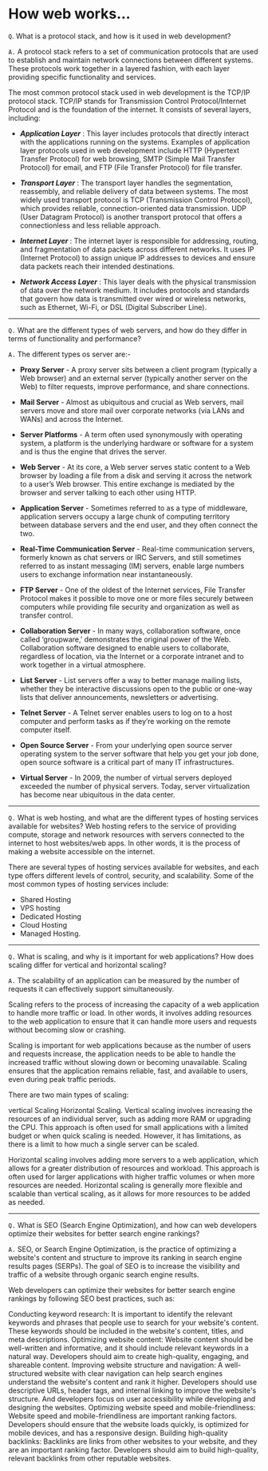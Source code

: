 # How web works...

`Q`. What is a protocol stack, and how is it used in web development?

`A.` A protocol stack refers to a set of communication protocols that are used to establish and maintain network connections between different systems. These protocols work together in a layered fashion, with each layer providing specific functionality and services.

The most common protocol stack used in web development is the TCP/IP protocol stack. TCP/IP stands for Transmission Control Protocol/Internet Protocol and is the foundation of the internet. It consists of several layers, including:

- ***Application Layer*** : This layer includes protocols that directly interact with the applications running on the systems. Examples of application layer protocols used in web development include HTTP (Hypertext Transfer Protocol) for web browsing, SMTP (Simple Mail Transfer Protocol) for email, and FTP (File Transfer Protocol) for file transfer.

- ***Transport Layer*** : The transport layer handles the segmentation, reassembly, and reliable delivery of data between systems. The most widely used transport protocol is TCP (Transmission Control Protocol), which provides reliable, connection-oriented data transmission. UDP (User Datagram Protocol) is another transport protocol that offers a connectionless and less reliable approach.

- ***Internet Layer*** : The internet layer is responsible for addressing, routing, and fragmentation of data packets across different networks. It uses IP (Internet Protocol) to assign unique IP addresses to devices and ensure data packets reach their intended destinations.

- ***Network Access Layer*** : This layer deals with the physical transmission of data over the network medium. It includes protocols and standards that govern how data is transmitted over wired or wireless networks, such as Ethernet, Wi-Fi, or DSL (Digital Subscriber Line).

---
`Q.` What are the different types of web servers, and how do they differ in terms of functionality and performance?

`A.` The different types os server are:-
- **Proxy Server** - A proxy server sits between a client program (typically a Web browser) and an external server (typically another server on the Web) to filter requests, improve performance, and share connections.

- **Mail Server** - Almost as ubiquitous and crucial as Web servers, mail servers move and store mail over corporate networks (via LANs and WANs) and across the Internet.

- **Server Platforms** - A term often used synonymously with operating system, a platform is the underlying hardware or software for a system and is thus the engine that drives the server.

- **Web Server** - At its core, a Web server serves static content to a Web browser by loading a file from a disk and serving it across the network to a user’s Web browser. This entire exchange is mediated by the browser and server talking to each other using HTTP.

- **Application Server** - Sometimes referred to as a type of middleware, application servers occupy a large chunk of computing territory between database servers and the end user, and they often connect the two.

- **Real-Time Communication Server** - Real-time communication servers, formerly known as chat servers or IRC Servers, and still sometimes referred to as instant messaging (IM) servers, enable large numbers users to exchange information near instantaneously.

- **FTP Server** - One of the oldest of the Internet services, File Transfer Protocol makes it possible to move one or more files securely between computers while providing file security and organization as well as transfer control.

- **Collaboration Server** - In many ways, collaboration software, once called ‘groupware,’ demonstrates the original power of the Web. Collaboration software designed to enable users to collaborate, regardless of location, via the Internet or a corporate intranet and to work together in a virtual atmosphere.

- **List Server** - List servers offer a way to better manage mailing lists, whether they be interactive discussions open to the public or one-way lists that deliver announcements, newsletters or advertising.

- **Telnet Server** - A Telnet server enables users to log on to a host computer and perform tasks as if they’re working on the remote computer itself.

- **Open Source Server** - From your underlying open source server operating system to the server software that help you get your job done, open source software is a critical part of many IT infrastructures.

- **Virtual Server** - In 2009, the number of virtual servers deployed exceeded the number of physical servers. Today, server virtualization has become near ubiquitous in the data center.
---
`Q.` What is web hosting, and what are the different types of hosting services available for websites?
Web hosting refers to the service of providing compute, storage and network resources with servers connected to the internet to host websites/web apps. In other words, it is the process of making a website accessible on the internet.

There are several types of hosting services available for websites, and each type offers different levels of control, security, and scalability. Some of the most common types of hosting services include:
- Shared Hosting
- VPS hosting 
- Dedicated Hosting 
- Cloud Hosting
- Managed Hosting.
---
`Q.` What is scaling, and why is it important for web applications? How does scaling differ for vertical and horizontal scaling?

`A.` The scalability of an application can be measured by the number of requests it can effectively support simultaneously. 

Scaling refers to the process of increasing the capacity of a web application to handle more traffic or load. In other words, it involves adding resources to the web application to ensure that it can handle more users and requests without becoming slow or crashing.

Scaling is important for web applications because as the number of users and requests increase, the application needs to be able to handle the increased traffic without slowing down or becoming unavailable. Scaling ensures that the application remains reliable, fast, and available to users, even during peak traffic periods.

There are two main types of scaling:

vertical Scaling
Horizontal Scaling.
Vertical scaling involves increasing the resources of an individual server, such as adding more RAM or upgrading the CPU. This approach is often used for small applications with a limited budget or when quick scaling is needed. However, it has limitations, as there is a limit to how much a single server can be scaled.

Horizontal scaling involves adding more servers to a web application, which allows for a greater distribution of resources and workload. This approach is often used for larger applications with higher traffic volumes or when more resources are needed. Horizontal scaling is generally more flexible and scalable than vertical scaling, as it allows for more resources to be added as needed.
 
 ---
`Q.` What is SEO (Search Engine Optimization), and how can web developers optimize their websites for better search engine rankings?

`A.` SEO, or Search Engine Optimization, is the practice of optimizing a website's content and structure to improve its ranking in search engine results pages (SERPs). The goal of SEO is to increase the visibility and traffic of a website through organic search engine results.

Web developers can optimize their websites for better search engine rankings by following SEO best practices, such as:

Conducting keyword research: It is important to identify the relevant keywords and phrases that people use to search for your website's content. These keywords should be included in the website's content, titles, and meta descriptions.
Optimizing website content: Website content should be well-written and informative, and it should include relevant keywords in a natural way. Developers should aim to create high-quality, engaging, and shareable content.
Improving website structure and navigation: A well-structured website with clear navigation can help search engines understand the website's content and rank it higher. Developers should use descriptive URLs, header tags, and internal linking to improve the website's structure. And developers focus on user accessibility while developing and designing the websites.
Optimizing website speed and mobile-friendliness: Website speed and mobile-friendliness are important ranking factors. Developers should ensure that the website loads quickly, is optimized for mobile devices, and has a responsive design.
Building high-quality backlinks: Backlinks are links from other websites to your website, and they are an important ranking factor. Developers should aim to build high-quality, relevant backlinks from other reputable websites.